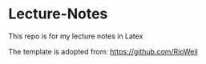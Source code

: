 # Lecture-Notes
This repo is for my lecture notes in Latex



The template is adopted from:
https://github.com/RioWeil
